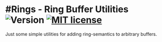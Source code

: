 #Rings - Ring Buffer Utilities ![Version](https://img.shields.io/badge/version-2015.03.0-red.svg?style=flat) [![MIT license](http://img.shields.io/badge/license-MIT-blue.svg?style=flat)](LICENSE)
===

Just some simple utilities for adding ring-semantics to arbitrary buffers.
